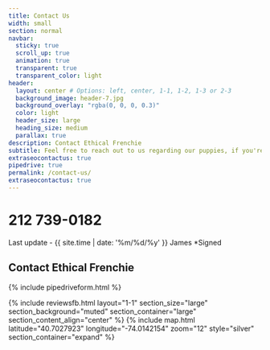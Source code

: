```yaml
---
title: Contact Us
width: small
section: normal
navbar:
  sticky: true
  scroll_up: true
  animation: true
  transparent: true
  transparent_color: light
header:
  layout: center # Options: left, center, 1-1, 1-2, 1-3 or 2-3
  background_image: header-7.jpg
  background_overlay: "rgba(0, 0, 0, 0.3)"
  color: light
  header_size: large
  heading_size: medium
  parallax: true
description: Contact Ethical Frenchie
subtitle: Feel free to reach out to us regarding our puppies, if you're only now, use the chat!
extraseocontactus: true
pipedrive: true
permalink: /contact-us/
extraseocontactus: true
---
```


# 212 739-0182


 
Last update - {{ site.time | date: '%m/%d/%y' }} James  *Signed 


## Contact Ethical Frenchie


{% include pipedriveform.html %}




{% include reviewsfb.html 
   layout="1-1"
  section_size="large"
  section_background="muted"
  section_container="large"
  section_content_align="center"
%}
{% include map.html 
  latitude="40.7027923" 
  longitude="-74.0142154" 
  zoom="12" 
  style="silver" 
  section_container="expand"
  %}


